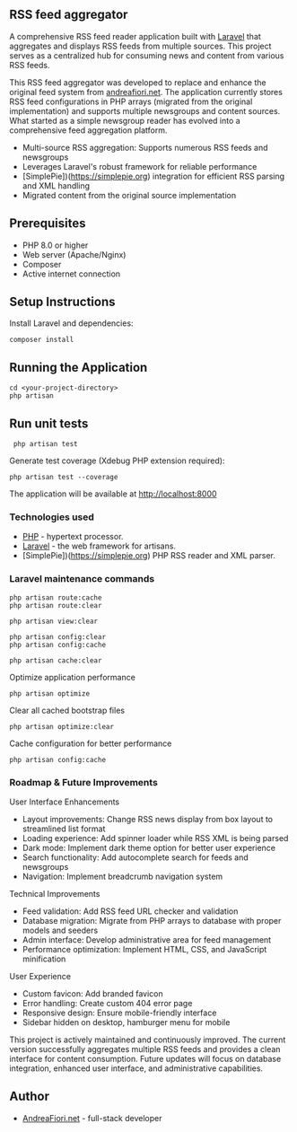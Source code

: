 ## RSS feed aggregator

A comprehensive RSS feed reader application built with [Laravel](http://www.laravel.com) that aggregates and displays RSS feeds from multiple sources. This project serves as a centralized hub for consuming news and content from various RSS feeds.

This RSS feed aggregator was developed to replace and enhance the original feed system from [andreafiori.net](http://www.andreafiori.net). The application currently stores RSS feed configurations in PHP arrays (migrated from the original implementation) and supports multiple newsgroups and content sources. What started as a simple newsgroup reader has evolved into a comprehensive feed aggregation platform.

- Multi-source RSS aggregation: Supports numerous RSS feeds and newsgroups
- Leverages Laravel's robust framework for reliable performance
- [SimplePie])(https://simplepie.org) integration for efficient RSS parsing and XML handling
- Migrated content from the original source implementation

## Prerequisites

- PHP 8.0 or higher
- Web server (Apache/Nginx)
- Composer
- Active internet connection

## Setup Instructions

Install Laravel and dependencies:

    composer install

## Running the Application

    cd <your-project-directory>
    php artisan 

## Run unit tests

     php artisan test

Generate test coverage (Xdebug PHP extension required):

    php artisan test --coverage

The application will be available at [http://localhost:8000](http://localhost:8000)

### Technologies used

- [PHP](https://www,php.net) - hypertext processor.
- [Laravel](https://www,laravel.com) - the web framework for artisans.
- [SimplePie])(https://simplepie.org) PHP RSS reader and XML parser.

### Laravel maintenance  commands

    php artisan route:cache
    php artisan route:clear

    php artisan view:clear

    php artisan config:clear
    php artisan config:cache

    php artisan cache:clear

Optimize application performance

    php artisan optimize

Clear all cached bootstrap files

    php artisan optimize:clear

Cache configuration for better performance

    php artisan config:cache

### Roadmap & Future Improvements

User Interface Enhancements

- Layout improvements: Change RSS news display from box layout to streamlined list format
- Loading experience: Add spinner loader while RSS XML is being parsed
- Dark mode: Implement dark theme option for better user experience
- Search functionality: Add autocomplete search for feeds and newsgroups
- Navigation: Implement breadcrumb navigation system

Technical Improvements

- Feed validation: Add RSS feed URL checker and validation
- Database migration: Migrate from PHP arrays to database with proper models and seeders
- Admin interface: Develop administrative area for feed management
- Performance optimization: Implement HTML, CSS, and JavaScript minification

User Experience

- Custom favicon: Add branded favicon
- Error handling: Create custom 404 error page
- Responsive design: Ensure mobile-friendly interface
- Sidebar hidden on desktop, hamburger menu for mobile

This project is actively maintained and continuously improved. The current version successfully aggregates multiple RSS feeds and provides a clean interface for content consumption. Future updates will focus on database integration, enhanced user interface, and administrative capabilities.

## Author

- [AndreaFiori.net](https://www.andreafiori.net) - full-stack developer
